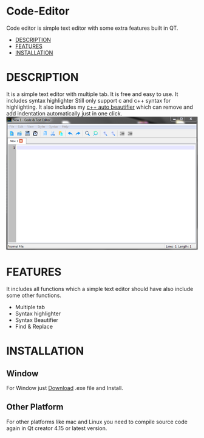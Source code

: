 # Code-Editor
Code editor is simple text editor with some extra features built in QT.


- [DESCRIPTION](#description)
- [FEATURES](#features)
- [INSTALLATION](#installation)

# DESCRIPTION #
It is a simple text editor with multiple tab. It is free and easy to use. It includes syntax highlighter Still only support c and c++ syntax for highlighting. It also includes my [c++ auto beautifier](https://github.com/zaidrao/C-plus-Style-code-beautify) which can remove and add indentation automatically just in one click.
![alt text](https://github.com/zaidrao/Code-Editor/blob/main/CodeEditor/codeeditor.png)

# FEATURES #
It includes all functions which a simple text editor should have also include some other functions.
- Multiple tab
- Syntax highlighter
- Syntax Beautifier
- Find & Replace

# INSTALLATION #
## Window ##

For Window just [Download](https://github.com/zaidrao/Code-Editor/releases/download/0.9.1/CodeEditor.exe) .exe file and Install.

## Other Platform ##

For other platforms like mac and Linux you need to compile source code again in Qt creator 4.15 or latest version.
